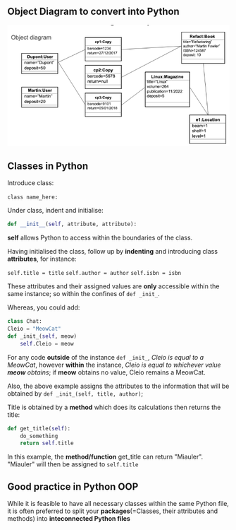 ## Object Diagram to convert into Python

![alt text](ObjectDiagramTD.png)

## Classes in Python

Introduce class: 

`class name_here:`  

Under class, indent and initialise: 

```python
def __init__(self, attribute, attribute):
```

**self** allows Python to access within the boundaries of the class.  

Having initialised the class, follow up by **indenting** and introducing class **attributes**, for instance:

`self.title = title`
`self.author = author`
`self.isbn = isbn`

These attributes and their assigned values are **only** accessible within the same instance; so within the confines of `def _init_`.

Whereas, you could add:
```python
class Chat:
Cleio = "MeowCat"
def _init_(self, meow)
    self.Cleio = meow
```
For any code **outside** of the instance `def _init_`, _Cleio is equal to a MeowCat_, however **within** the instance, _Cleio is equal to whichever value **meow** obtains_; if **meow** obtains no value, Cleio remains a MeowCat.

Also, the above example assigns the attributes to the information that will be obtained by `def _init_(self, title, author)`; 

Title is obtained by a **method** which does its calculations then returns the title:

```python
def get_title(self):
    do_something
    return self.title
```
In this example, the **method/function** get_title can return "Miauler". "Miauler" will then be assigned to `self.title`

## Good practice in Python OOP

While it is feasible to have all necessary classes within the same Python file, it is often preferred to split your **packages**(=Classes, their attributes and methods) into **inteconnected Python files**

